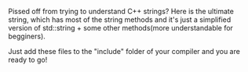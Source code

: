 Pissed off from trying to understand C++ strings? Here is the ultimate string, which has most of the string methods and it's just a simplified version of std::string + some other methods(more understandable for begginers).

Just add these files to the "include" folder of your compiler and you are ready to go!
